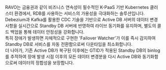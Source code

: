  RAVO는 금융권과 같이 비즈니스 연속성이 필수적인 K-PaaS 기반 Kubernetes 클러스터 환경에서, RDB를 사용하는 서비스의 가용성을 극대화하는 솔루션입니다. </br>
 Debezium과 Kafka를 활용한 CDC 기술을 기반으로 Active DB 서버의 데이터 변경 사항을 실시간으로 Standby DB 서버에 반영하여 라이브 동기화를 유지하며, 별도의 콜드 백업을 통해 데이터 안정성을 강화합니다.</br>
 특히 장애가 발생하면 자체적으로 구현한 'Failover Watcher'가 이를 즉시 감지하여 Standby DB로 서비스를 자동 전환함으로써 다운타임을 최소화합니다.</br>
 더 나아가, 기존 Active DB가 복구된 이후에는 GTID가 적용된 Standby DB의 binlog를 추적하여 장애 발생 시점 이후의 모든 데이터 변경분을 다시 Active DB와 동기화함으로써 데이터의 정합성을 보장합니다.
 </br></br>
